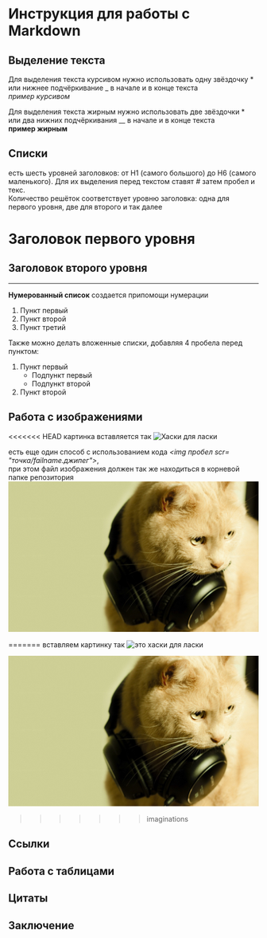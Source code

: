 # Инструкция для работы с Markdown

## Выделение текста

Для выделения текста курсивом нужно использовать одну звёздочку * или нижнее подчёркивание _ в начале и в конце текста  
*пример курсивом*  

Для выделения текста жирным нужно использовать две звёздочки * или два нижних подчёркивания __ в начале и в конце текста  
**пример жирным**

## Списки

есть шесть уровней заголовков: от H1 (самого большого) до H6 (самого маленького). Для их выделения перед текстом ставят *#* затем пробел и текс.   
Количество решёток соответствует уровню заголовка: одна для первого уровня, две для второго и так далее

# Заголовок первого уровня

## Заголовок второго уровня
---------

**Нумерованный список** создается припомощи нумерации

1. Пункт первый
2. Пункт второй
3. Пункт третий

Также можно делать вложенные списки, добавляя 4 пробела перед пунктом:

1. Пункт первый
    - Подпункт первый
    - Подпункт второй
2. Пункт второй

## Работа с изображениями

<<<<<<< HEAD
картинка вставляется так
![Хаски для ласки](Khaski.jpg)

есть еще один способ с использованием кода *<img пробел scr= "точка/failname.джипег">*,  
при этом файл изображения должен так же находиться в корневой папке репозитория
<img src= "./cat.jpg">

=======
вставляем картинку так
![это хаски для ласки](Khaski.jpg)


<img src= "./cat.jpg">


>>>>>>> imaginations
## Ссылки

## Работа с таблицами

## Цитаты

## Заключение